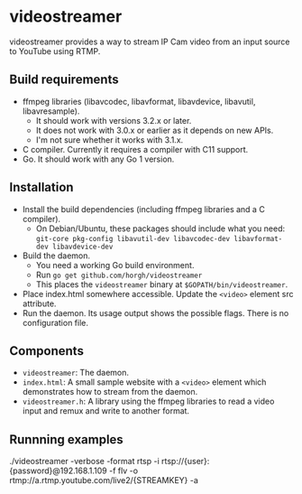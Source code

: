 # videostreamer
videostreamer provides a way to stream IP Cam video from an input source to YouTube using RTMP.

## Build requirements
* ffmpeg libraries (libavcodec, libavformat, libavdevice, libavutil,
  libavresample).
  * It should work with versions 3.2.x or later.
  * It does not work with 3.0.x or earlier as it depends on new APIs.
  * I'm not sure whether it works with 3.1.x.
* C compiler. Currently it requires a compiler with C11 support.
* Go. It should work with any Go 1 version.


## Installation
* Install the build dependencies (including ffmpeg libraries and a C
  compiler).
  * On Debian/Ubuntu, these packages should include what you need:
    `git-core pkg-config libavutil-dev libavcodec-dev libavformat-dev
    libavdevice-dev`
* Build the daemon.
  * You need a working Go build environment.
  * Run `go get github.com/horgh/videostreamer`
  * This places the `videostreamer` binary at `$GOPATH/bin/videostreamer`.
* Place index.html somewhere accessible. Update the `<video>` element src
  attribute.
* Run the daemon. Its usage output shows the possible flags. There is no
  configuration file.


## Components
* `videostreamer`: The daemon.
* `index.html`: A small sample website with a `<video>` element which
  demonstrates how to stream from the daemon.
* `videostreamer.h`: A library using the ffmpeg libraries to read a video
  input and remux and write to another format.

## Runnning examples
./videostreamer -verbose -format rtsp -i rtsp://{user}:{password}@192.168.1.109 -f flv -o rtmp://a.rtmp.youtube.com/live2/{STREAMKEY} -a

